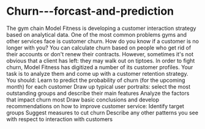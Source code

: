 # Churn---forcast-and-prediction
The gym chain Model Fitness is developing a customer interaction strategy based on analytical data. One of the most common problems gyms and other services face is customer churn. How do you know if a customer is no longer with you? You can calculate churn based on people who get rid of their accounts or don't renew their contracts. However, sometimes it's not obvious that a client has left: they may walk out on tiptoes.  In order to fight churn, Model Fitness has digitized a number of its customer profiles. Your task is to analyze them and come up with a customer retention strategy. You should: Learn to predict the probability of churn (for the upcoming month) for each customer Draw up typical user portraits: select the most outstanding groups and describe their main features Analyze the factors that impact churn most Draw basic conclusions and develop recommendations on how to improve customer service: Identify target groups Suggest measures to cut churn Describe any other patterns you see with respect to interaction with customers
